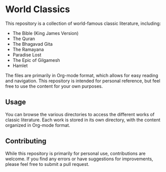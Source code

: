 # World Classics

This repository is a collection of world-famous classic literature, including:

- The Bible (King James Version)
- The Quran
- The Bhagavad Gita
- The Ramayana
- Paradise Lost
- The Epic of Gilgamesh
- Hamlet

The files are primarily in Org-mode format, which allows for easy reading and navigation. This repository is intended for personal reference, but feel free to use the content for your own purposes.

## Usage

You can browse the various directories to access the different works of classic literature. Each work is stored in its own directory, with the content organized in Org-mode format.

## Contributing

While this repository is primarily for personal use, contributions are welcome. If you find any errors or have suggestions for improvements, please feel free to submit a pull request.

